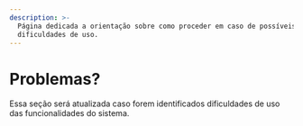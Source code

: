 ```yaml
---
description: >-
  Página dedicada a orientação sobre como proceder em caso de possíveis
  dificuldades de uso.
---
```


# Problemas?

Essa seção será atualizada caso forem identificados dificuldades de uso das funcionalidades do sistema.
